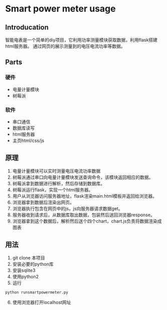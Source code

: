 # Smart power meter usage

## Introducation

智能电表是一个简单的diy项目，它利用功率测量模块获取数据，利用flask搭建html服务器。 通过网页的展示测量到的电压电流功率等数据。

## Parts

### 硬件

- 电量计量模块
- 树莓派

### 软件

- 串口通信
- 数据库读写
- html服务器
- 主页html/css/js

## 原理

1. 电量计量模块可以实时测量电压电流功率数据
2. 树莓派通过串口向电量计量模块发送查询命令，该模块返回相应的数据。
3. 树莓派拿到数据进行解析，然后存储到数据库。
4. 树莓派运行flask，实现一个html服务器。
5. 用户从浏览器访问服务器地址，flask渲染main.html模板并返回给浏览器。
6. 浏览器拿到数据后渲染出网页。
7. 浏览器执行包含在网页中的js，js向服务器请求数据get。
8. 服务器收到请求后，从数据库取出数据，包装然后送回浏览器response。
9. 浏览器拿到这个数据后，解析然后送个四个chart，chart.js负责将数据渲染成图表

## 用法

1. git clone 本项目
2. 安装必要的python库
3. 安装sqlite3
4. 使用python2
5. 运行

  ```
  python runsmartpowermeter.py
  ```

6. 使用浏览器打开localhost网址
